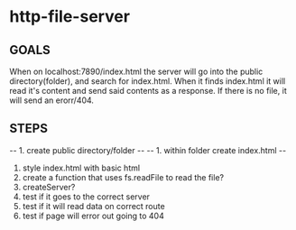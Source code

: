 # http-file-server

## GOALS
When on localhost:7890/index.html the server will go into the public directory(folder), and search for index.html. When it finds index.html it will read it's content and send said contents as a response. If there is no file, it will send an erorr/404.

## STEPS
-- 1. create public directory/folder --
-- 1. within folder create index.html --
1. style index.html with basic html
1. create a function that uses fs.readFile to read the file?
1. createServer?
1. test if it goes to the correct server
1. test if it will read data on correct route
1. test if page will error out going to 404